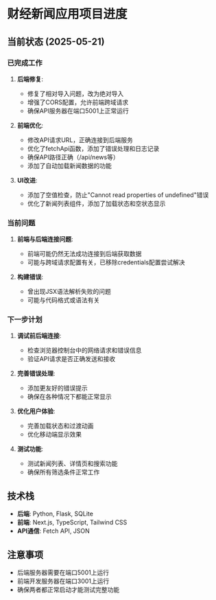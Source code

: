 # 财经新闻应用项目进度

## 当前状态 (2025-05-21)

### 已完成工作

1. **后端修复**:
   - 修复了相对导入问题，改为绝对导入
   - 增强了CORS配置，允许前端跨域请求
   - 确保API服务器在端口5001上正常运行

2. **前端优化**:
   - 修改API请求URL，正确连接到后端服务
   - 优化了fetchApi函数，添加了错误处理和日志记录
   - 确保API路径正确（/api/news等）
   - 添加了自动加载新闻数据的功能

3. **UI改进**:
   - 添加了空值检查，防止"Cannot read properties of undefined"错误
   - 优化了新闻列表组件，添加了加载状态和空状态显示

### 当前问题

1. **前端与后端连接问题**:
   - 前端可能仍然无法成功连接到后端获取数据
   - 可能与跨域请求配置有关，已移除credentials配置尝试解决

2. **构建错误**:
   - 曾出现JSX语法解析失败的问题
   - 可能与代码格式或语法有关

### 下一步计划

1. **调试前后端连接**:
   - 检查浏览器控制台中的网络请求和错误信息
   - 验证API请求是否正确发送和接收

2. **完善错误处理**:
   - 添加更友好的错误提示
   - 确保在各种情况下都能正常显示

3. **优化用户体验**:
   - 完善加载状态和过渡动画
   - 优化移动端显示效果

4. **测试功能**:
   - 测试新闻列表、详情页和搜索功能
   - 确保所有筛选条件正常工作

## 技术栈

- **后端**: Python, Flask, SQLite
- **前端**: Next.js, TypeScript, Tailwind CSS
- **API通信**: Fetch API, JSON

## 注意事项

- 后端服务器需要在端口5001上运行
- 前端开发服务器在端口3001上运行
- 确保两者都正常启动才能测试完整功能
